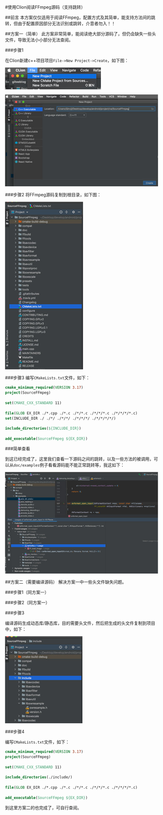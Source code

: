 #使用Clion阅读FFmpeg源码（支持跳转）

##前言
本方案仅仅适用于阅读FFmpeg，配置方式及其简单，能支持方法间的跳转，但由于配置原因部分无法识别或跳转，介意者勿入！！

##方案一（简单）
此方案非常简单，能阅读绝大部分源码了，但仍会缺失一些头文件，导致无法小小部分无法查阅。

###步骤1

在Clion新建c++项目项目`File->New Project->Create`，如下图：

![创建1](05_source/source-create1.jpg)

![创建2](05_source/source-create2.jpg)


###步骤2
将FFmpeg源码复制到根目录，如下图：

![复制源码](05_source/source-copy.jpg)


###步骤3
编写`CMakeLists.txt`文件，如下：
```cmake
cmake_minimum_required(VERSION 3.17)
project(SourceFFmpeg)

set(CMAKE_CXX_STANDARD 11)

file(GLOB EX_DIR ./*.cpp ./*.c ./*/*.c ./*/*/*.c ./*/*/*/*.c)
set(INCLUDE_DIR ./ ./*/ ./*/*/ ./*/*/*/ ./*/*/*/*/)

include_directories(${INCLUDE_DIR})

add_executable(SourceFFmpeg ${EX_DIR})
```

###简单查看

到这已经完成了，这里我们查看一下源码之间的跳转，以及一些方法的被调用，可以从`doc/examples`例子看看源码能不能正常跳转等，我这如下：

![查看](05_source/source-look.jpg)


##方案二（需要编译源码）
解决方案一中一些头文件缺失问题。

###步骤1（同方案一）

###步骤2（同方案一）

###步骤3

编译源码生成动态库/静态库，目的需要头文件，然后把生成的头文件复制到项目中，如下：

![文件件](05_source/source-head.jpg)

###步骤4

编写`CMakeLists.txt`文件，如下：
```cmake
cmake_minimum_required(VERSION 3.17)
project(SourceFFmpeg)

set(CMAKE_CXX_STANDARD 11)

include_directories(./include/)

file(GLOB EX_DIR ./*.cpp ./*.c ./*/*.c ./*/*/*.c ./*/*/*/*.c)

add_executable(SourceFFmpeg ${EX_DIR})
```

到这里方案二的也完成了，可自行查阅。

